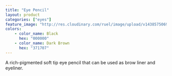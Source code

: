```yaml
---
title: "Eye Pencil"
layout: product
categories: ["eyes"]
feature_image: "http://res.cloudinary.com/ruel/image/upload/v1438575069/fs/Eye_Pencil_P1016188.jpg"
colors:
    - color_name: Black
      hex: "000000"
    - color_name: Dark Brown
      hex: "371707"
---
```

A rich-pigmented soft tip eye pencil that can be used as brow liner and eyeliner.